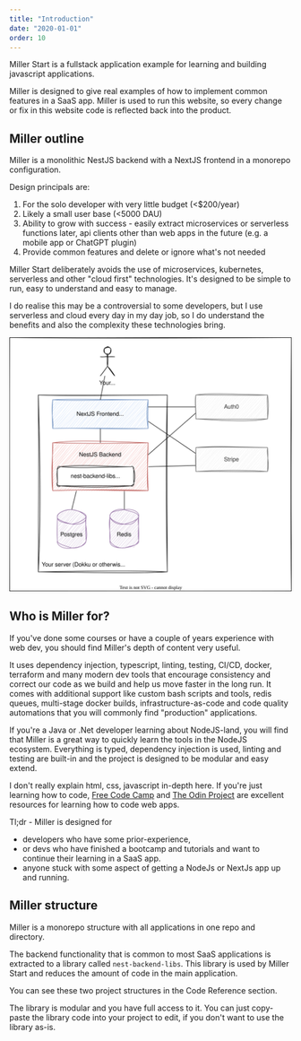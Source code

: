 ```yaml
---
title: "Introduction"
date: "2020-01-01"
order: 10
---
```


Miller Start is a fullstack application example for learning and building javascript applications.

Miller is designed to give real examples of how to implement common features in a SaaS app. Miller is used to run this website, so every change or fix in this website code is reflected back into the product.

## Miller outline

Miller is a monolithic NestJS backend with a NextJS frontend in a monorepo configuration.

Design principals are:

1. For the solo developer with very little budget (<$200/year)
1. Likely a small user base (<5000 DAU)
1. Ability to grow with success - easily extract microservices or serverless functions later, api clients other than web apps in the future (e.g. a mobile app or ChatGPT plugin)
1. Provide common features and delete or ignore what's not needed

Miller Start deliberately avoids the use of microservices, kubernetes, serverless and other "cloud first" technologies. It's designed to be simple to run, easy to understand and easy to manage.

I do realise this may be a controversial to some developers, but I use serverless and cloud every day in my day job, so I do understand the benefits and also the complexity these technologies bring.

![Miller overview](./diagrams/miller.drawio.svg)

## Who is Miller for?

If you've done some courses or have a couple of years experience with web dev, you should find Miller's depth of content very useful.

It uses dependency injection, typescript, linting, testing, CI/CD, docker, terraform and many modern dev tools that encourage consistency and correct our code as we build and help us move faster in the long run. It comes with additional support like custom bash scripts and tools, redis queues, multi-stage docker builds, infrastructure-as-code and code quality automations that you will commonly find "production" applications.

If you're a Java or .Net developer learning about NodeJS-land, you will find that Miller is a great way to quickly learn the tools in the NodeJS ecosystem. Everything is typed, dependency injection is used, linting and testing are built-in and the project is designed to be modular and easy extend.

I don't really explain html, css, javascript in-depth here. If you're just learning how to code, [Free Code Camp](https://www.freecodecamp.org/) and [The Odin Project](https://www.theodinproject.com/) are excellent resources for learning how to code web apps.

Tl;dr - Miller is designed for

-   developers who have some prior-experience,
-   or devs who have finished a bootcamp and tutorials and want to continue their learning in a SaaS app.
-   anyone stuck with some aspect of getting a NodeJs or NextJs app up and running.

## Miller structure

Miller is a monorepo structure with all applications in one repo and directory.

The backend functionality that is common to most SaaS applications is extracted to a library called `nest-backend-libs`. This library is used by Miller Start and reduces the amount of code in the main application.

You can see these two project structures in the Code Reference section.

The library is modular and you have full access to it. You can just copy-paste the library code into your project to edit, if you don't want to use the library as-is.
